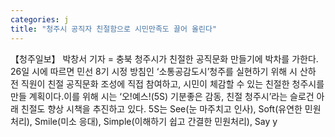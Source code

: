 ```yaml
---
categories: j
title: "청주시 공직자 친절함으로 시민만족도 끌어 올린다"
---
```

【청주일보】 박창서 기자 = 충북 청주시가 친절한 공직문화 만들기에 박차를 가한다. 26일 시에 따르면 민선 8기 시정 방침인 ‘소통공감도시’청주를 실현하기 위해 시 산하 전 직원이 친절 공직문화 조성에 직접 참여하고, 시민이 체감할 수 있는 친절한 청주시를 만들 계획이다.이를 위해 시는 ‘오!예스!(5S) 기분좋은 감동, 친절 청주시’라는 슬로건 아래 친절도 향상 시책을 추진하고 있다. 5S는 See(눈 마주치고 인사), Soft(유연한 민원처리), Smile(미소 응대), Simple(이해하기 쉽고 간결한 민원처리), Say y